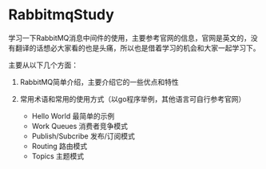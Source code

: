 # RabbitmqStudy
学习一下RabbitMQ消息中间件的使用，主要参考官网的信息，官网是英文的，没有翻译的话想必大家看的也是头痛，所以也是借着学习的机会和大家一起学习下。

主要从以下几个方面：

1. RabbitMQ简单介绍，主要介绍它的一些优点和特性
  
2. 常用术语和常用的使用方式（以go程序举例，其他语言可自行参考官网）
    - Hello World 最简单的示例
    - Work Queues 消费者竞争模式
    - Publish/Subcribe 发布/订阅模式
    - Routing 路由模式
    - Topics 主题模式
